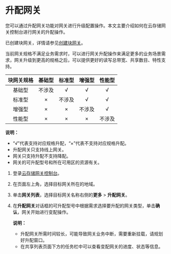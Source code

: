 # 升配网关

您可以通过升配网关功能对网关进行升级配置操作。本文主要介绍如何在云存储网关控制台进行网关的升配操作。

已创建块网关，详情请参见[创建块网关](/intl.zh-CN/云控制台用户指南/块网关/管理块网关.md)。

当前网关规格不满足业务需求时，可以进行网关升配操作来满足更多的业务场景需求，网关升级到更高的规格之后，可以提供更好的读写总带宽、共享数目、特性支持。

|块网关规格|基础型|标准型|增强型|性能型|
|:---:|:-:|:-:|:-:|:-:|
|基础型|不涉及|√|√|√|
|标准型|×|不涉及|√|√|
|增强型|×|×|不涉及|√|
|性能型|×|×|×|不涉及|

**说明：**

-   “√”代表支持对应规格升配，“×”代表不支持对应规格升配。
-   升配网关只支持线上网关。
-   网关只支持升配不支持降配。
-   网关的可升配型号和所在可用区的资源有关。

1.  登录[云存储网关控制台](https://sgwnew.console.aliyun.com/)。

2.  在页面左上角，选择目标网关所在的地域。

3.  单击**网关列表**，选择目标网关名称右侧的**更多** \> **升配网关**。

4.  在**升配网关**对话框的可升配型号中根据需求选择要升配的网关类型，单击**确认**，网关开始进行变配操作。

    **说明：**

    -   升配网关所需时间较长，可能导致网关业务中断，需要重新挂载，请规划好升配窗口。
    -   在共享列表页面下方的任务栏中可以查看变配网关的进度、状态等信息。

